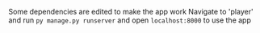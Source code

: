 Some dependencies are edited to make the app work
Navigate to 'player' and run `py manage.py runserver` and open `localhost:8000` to use the app
